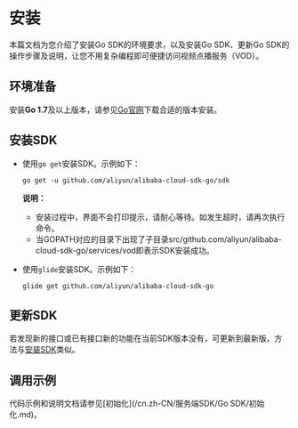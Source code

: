 # 安装

本篇文档为您介绍了安装Go SDK的环境要求，以及安装Go SDK、更新Go SDK的操作步骤及说明，让您不用复杂编程即可便捷访问视频点播服务（VOD）。

## 环境准备

安装**Go 1.7**及以上版本，请参见[Go官网](https://golang.org/dl/?spm=a2c4g.11186623.2.16.44f4ed6eekesoC)下载合适的版本安装。

## 安装SDK

-   使用`go get`安装SDK。示例如下：

    ```
    go get -u github.com/aliyun/alibaba-cloud-sdk-go/sdk
    ```

    **说明：**

    -   安装过程中，界面不会打印提示，请耐心等待。如发生超时，请再次执行命令。
    -   当GOPATH对应的目录下出现了子目录src/github.com/aliyun/alibaba-cloud-sdk-go/services/vod即表示SDK安装成功。
-   使用`glide`安装SDK。示例如下：

    ```
    glide get github.com/aliyun/alibaba-cloud-sdk-go
    ```


## 更新SDK

若发现新的接口或已有接口新的功能在当前SDK版本没有，可更新到最新版，方法与[安装SDK](#section_p3e_rug_ila)类似。

## 调用示例

代码示例和说明文档请参见[初始化](/cn.zh-CN/服务端SDK/Go SDK/初始化.md)。

